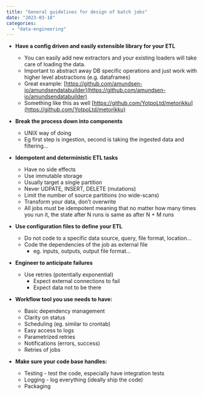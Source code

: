 ```yaml
---
title: "General guidelines for design of batch jobs"
date: "2023-03-18"
categories: 
  - "data-engineering"
---
```


- **Have a config driven and easily extensible library for your ETL**
    - You can easily add new extractors and your existing loaders will take care of loading the data.
    - Important to abstract away DB specific operations and just work with higher level abstractions (e.g. dataframes)
    - Great example: [https://github.com/amundsen-io/amundsendatabuilder](https://github.com/amundsen-io/amundsendatabuilder)
    - Something like this as well [https://github.com/YotpoLtd/metorikku](https://github.com/YotpoLtd/metorikku)

- **Break the process down into components**
    - UNIX way of doing
    - Eg first step is ingestion, second is taking the ingested data and filtering...

- **Idempotent and deterministic ETL tasks**
    - Have no side effects
    - Use immutable storage
    - Usually target a single partition
    - Never UDPATE, INSERT, DELETE  (mutations)
    - Limit the number of source partitions (no wide-scans)
    - Transform your data, don’t overwrite
    - All jobs must be idempotent meaning that no matter how many times you run it, the state after N runs is same as after N + M runs

- **Use configuration files to define your ETL**
    - Do not code to a specific data source, query, file format, location…
    - Code the dependencies of the job as external file
        - eg. inputs, outputs, output file format...

- **Engineer to anticipate failures**
    - Use retries (potentially exponential)
        - Expect external connections to fail 
        - Expect data not to be there

- **Workflow tool you use needs to have:**
    - Basic dependency management
    - Clarity on status
    - Scheduling (eg. similar to crontab)
    - Easy access to logs
    - Parametrized retries
    - Notifications (errors, success)
    - Retries of jobs

- **Make sure your code base handles:**
    - Testing - test the code, especially have integration tests
    - Logging - log everything (ideally ship the code)
    - Packaging
